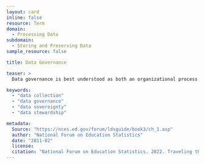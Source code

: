 ```yaml
---
layout: card
inline: false
resource: Term
domain:
  - Processing Data
subdomain:
  - Storing and Preserving Data
sample_resource: false

title: Data Governance

teaser: >
  Data governance is best understood as both an organizational process and a structure that attempts to identify, address, and prevent problems with data in order to improve data quality through the creation of social-technical systems and enforcement of policies, roles, responsibilities, and procedures. Data governance is a continuous and iterative process of handling data throughout the information life cycle.

keywords:
  - "data collection"
  - "data governance"
  - "data sovereignty"
  - "data stewardship"

metadata:
  Source: "https://nces.ed.gov/forum/ldsguide/book3/ch_1.asp"
  author: "National Forum on Education Statistics"
  date: "2011-02"
  license:
  citation: "National Forum on Education Statistics. 2022. Traveling through Time: The Forum Guide to Longitudinal Data Systems. https://nces.ed.gov/forum/ldsguide/book3/acknowledgments.asp. Accessed 4 December 2024."
---
```

